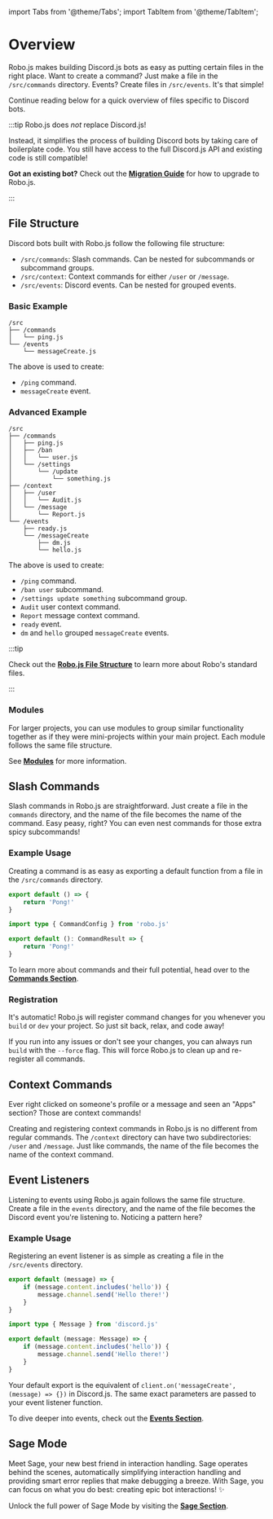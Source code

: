 import Tabs from '@theme/Tabs';
import TabItem from '@theme/TabItem';

# Overview

Robo.js makes building Discord.js bots as easy as putting certain files in the right place. Want to create a command? Just make a file in the `/src/commands` directory. Events? Create files in `/src/events`. It's that simple!

Continue reading below for a quick overview of files specific to Discord bots.

:::tip Robo.js does *not* replace Discord.js!

Instead, it simplifies the process of building Discord bots by taking care of boilerplate code. You still have access to the full Discord.js API and existing code is still compatible!

**Got an existing bot?** Check out the **[Migration Guide](./migrate)** for how to upgrade to Robo.js.

:::

## File Structure

Discord bots built with Robo.js follow the following file structure:

- `/src/commands`: Slash commands. Can be nested for subcommands or subcommand groups.
- `/src/context`: Context commands for either `/user` or `/message`.
- `/src/events`: Discord events. Can be nested for grouped events.

### Basic Example

```
/src
├── /commands
│   └── ping.js
└── /events
    └── messageCreate.js
```

The above is used to create:

- `/ping` command.
- `messageCreate` event.

### Advanced Example

```
/src
├── /commands
│   ├── ping.js
│   ├── /ban
│   │   └── user.js
│   └── /settings
│       └── /update
│           └── something.js
├── /context
│   ├── /user
│   │   └── Audit.js
│   └── /message
│       └── Report.js
└── /events
    ├── ready.js
    └── /messageCreate
        ├── dm.js
        └── hello.js
```

The above is used to create:

- `/ping` command.
- `/ban user` subcommand.
- `/settings update something` subcommand group.
- `Audit` user context command.
- `Report` message context command.
- `ready` event.
- `dm` and `hello` grouped `messageCreate` events.

:::tip

Check out the **[Robo.js File Structure](../robojs/files)** to learn more about Robo's standard files.

:::

### Modules

For larger projects, you can use modules to group similar functionality together as if they were mini-projects within your main project. Each module follows the same file structure.

See **[Modules](../robojs/modules)** for more information.

## Slash Commands

Slash commands in Robo.js are straightforward. Just create a file in the `commands` directory, and the name of the file becomes the name of the command. Easy peasy, right? You can even nest commands for those extra spicy subcommands!

### Example Usage

Creating a command is as easy as exporting a default function from a file in the `/src/commands` directory.

<Tabs groupId="examples-script">
<TabItem value="js" label="Javascript">

```javascript title="/src/commands/ping.js"
export default () => {
	return 'Pong!'
}
```

</TabItem>
<TabItem value="ts" label="Typescript">

```typescript title="/src/commands/ping.ts"
import type { CommandConfig } from 'robo.js'

export default (): CommandResult => {
	return 'Pong!'
}
```

</TabItem>
</Tabs>

To learn more about commands and their full potential, head over to the **[Commands Section](./commands)**.

### Registration

It's automatic! Robo.js will register command changes for you whenever you `build` or `dev` your project. So just sit back, relax, and code away!

If you run into any issues or don't see your changes, you can always run `build` with the `--force` flag. This will force Robo.js to clean up and re-register all commands.

## Context Commands

Ever right clicked on someone's profile or a message and seen an "Apps" section? Those are context commands!

Creating and registering context commands in Robo.js is no different from regular commands. The `/context` directory can have two subdirectories: `/user` and `/message`. Just like commands, the name of the file becomes the name of the context command.

## Event Listeners

Listening to events using Robo.js again follows the same file structure. Create a file in the `events` directory, and the name of the file becomes the Discord event you're listening to. Noticing a pattern here?

### Example Usage

Registering an event listener is as simple as creating a file in the `/src/events` directory.

<Tabs groupId="examples-script">
<TabItem value="js" label="Javascript">

```javascript showLineNumbers title="/src/events/messageCreate.js"
export default (message) => {
	if (message.content.includes('hello')) {
		message.channel.send('Hello there!')
	}
}
```

</TabItem>
<TabItem value="ts" label="Typescript">

```typescript showLineNumbers title="/src/events/messageCreate.ts"
import type { Message } from 'discord.js'

export default (message: Message) => {
	if (message.content.includes('hello')) {
		message.channel.send('Hello there!')
	}
}
```

</TabItem>
</Tabs>

Your default export is the equivalent of `client.on('messageCreate', (message) => {})` in Discord.js. The same exact parameters are passed to your event listener function.

To dive deeper into events, check out the **[Events Section](./events)**.

## Sage Mode

Meet Sage, your new best friend in interaction handling. Sage operates behind the scenes, automatically simplifying interaction handling and providing smart error replies that make debugging a breeze. With Sage, you can focus on what you do best: creating epic bot interactions! ✨

Unlock the full power of Sage Mode by visiting the **[Sage Section](./sage)**.

